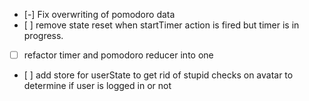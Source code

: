 - [-] Fix overwriting of pomodoro data
- [ ] remove state reset when startTimer action is fired but timer is in progress.
- [ ] refactor timer and pomodoro reducer into one
- [ ] add store for userState to get rid of stupid checks on avatar to determine if user is logged in or not
